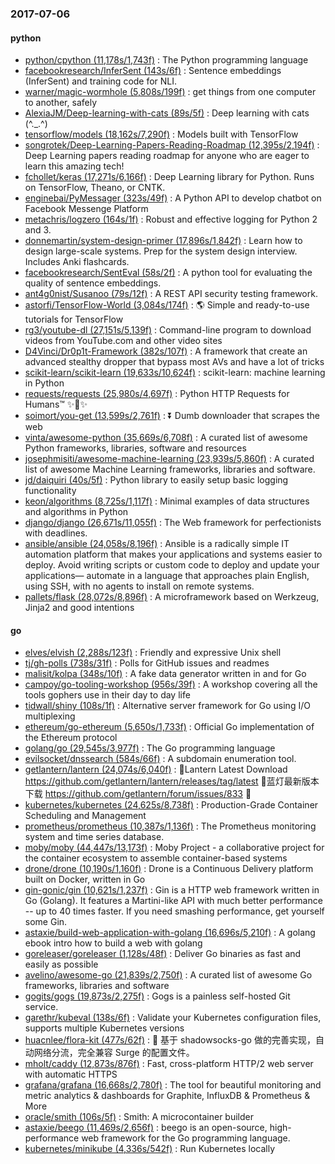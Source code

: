 ### 2017-07-06

#### python
* [python/cpython (11,178s/1,743f)](https://github.com/python/cpython) : The Python programming language
* [facebookresearch/InferSent (143s/6f)](https://github.com/facebookresearch/InferSent) : Sentence embeddings (InferSent) and training code for NLI.
* [warner/magic-wormhole (5,808s/199f)](https://github.com/warner/magic-wormhole) : get things from one computer to another, safely
* [AlexiaJM/Deep-learning-with-cats (89s/5f)](https://github.com/AlexiaJM/Deep-learning-with-cats) : Deep learning with cats (^._.^)
* [tensorflow/models (18,162s/7,290f)](https://github.com/tensorflow/models) : Models built with TensorFlow
* [songrotek/Deep-Learning-Papers-Reading-Roadmap (12,395s/2,194f)](https://github.com/songrotek/Deep-Learning-Papers-Reading-Roadmap) : Deep Learning papers reading roadmap for anyone who are eager to learn this amazing tech!
* [fchollet/keras (17,271s/6,166f)](https://github.com/fchollet/keras) : Deep Learning library for Python. Runs on TensorFlow, Theano, or CNTK.
* [enginebai/PyMessager (323s/49f)](https://github.com/enginebai/PyMessager) : A Python API to develop chatbot on Facebook Messenge Platform
* [metachris/logzero (164s/1f)](https://github.com/metachris/logzero) : Robust and effective logging for Python 2 and 3.
* [donnemartin/system-design-primer (17,896s/1,842f)](https://github.com/donnemartin/system-design-primer) : Learn how to design large-scale systems. Prep for the system design interview. Includes Anki flashcards.
* [facebookresearch/SentEval (58s/2f)](https://github.com/facebookresearch/SentEval) : A python tool for evaluating the quality of sentence embeddings.
* [ant4g0nist/Susanoo (79s/12f)](https://github.com/ant4g0nist/Susanoo) : A REST API security testing framework.
* [astorfi/TensorFlow-World (3,084s/174f)](https://github.com/astorfi/TensorFlow-World) : 🌎 Simple and ready-to-use tutorials for TensorFlow
* [rg3/youtube-dl (27,151s/5,139f)](https://github.com/rg3/youtube-dl) : Command-line program to download videos from YouTube.com and other video sites
* [D4Vinci/Dr0p1t-Framework (382s/107f)](https://github.com/D4Vinci/Dr0p1t-Framework) : A framework that create an advanced stealthy dropper that bypass most AVs and have a lot of tricks
* [scikit-learn/scikit-learn (19,633s/10,624f)](https://github.com/scikit-learn/scikit-learn) : scikit-learn: machine learning in Python
* [requests/requests (25,980s/4,697f)](https://github.com/requests/requests) : Python HTTP Requests for Humans™ ✨🍰✨
* [soimort/you-get (13,599s/2,761f)](https://github.com/soimort/you-get) : ⏬ Dumb downloader that scrapes the web
* [vinta/awesome-python (35,669s/6,708f)](https://github.com/vinta/awesome-python) : A curated list of awesome Python frameworks, libraries, software and resources
* [josephmisiti/awesome-machine-learning (23,939s/5,860f)](https://github.com/josephmisiti/awesome-machine-learning) : A curated list of awesome Machine Learning frameworks, libraries and software.
* [jd/daiquiri (40s/5f)](https://github.com/jd/daiquiri) : Python library to easily setup basic logging functionality
* [keon/algorithms (8,725s/1,117f)](https://github.com/keon/algorithms) : Minimal examples of data structures and algorithms in Python
* [django/django (26,671s/11,055f)](https://github.com/django/django) : The Web framework for perfectionists with deadlines.
* [ansible/ansible (24,058s/8,196f)](https://github.com/ansible/ansible) : Ansible is a radically simple IT automation platform that makes your applications and systems easier to deploy. Avoid writing scripts or custom code to deploy and update your applications— automate in a language that approaches plain English, using SSH, with no agents to install on remote systems.
* [pallets/flask (28,072s/8,896f)](https://github.com/pallets/flask) : A microframework based on Werkzeug, Jinja2 and good intentions

#### go
* [elves/elvish (2,288s/123f)](https://github.com/elves/elvish) : Friendly and expressive Unix shell
* [tj/gh-polls (738s/31f)](https://github.com/tj/gh-polls) : Polls for GitHub issues and readmes
* [malisit/kolpa (348s/10f)](https://github.com/malisit/kolpa) : A fake data generator written in and for Go
* [campoy/go-tooling-workshop (956s/39f)](https://github.com/campoy/go-tooling-workshop) : A workshop covering all the tools gophers use in their day to day life
* [tidwall/shiny (108s/1f)](https://github.com/tidwall/shiny) : Alternative server framework for Go using I/O multiplexing
* [ethereum/go-ethereum (5,650s/1,733f)](https://github.com/ethereum/go-ethereum) : Official Go implementation of the Ethereum protocol
* [golang/go (29,545s/3,977f)](https://github.com/golang/go) : The Go programming language
* [evilsocket/dnssearch (584s/66f)](https://github.com/evilsocket/dnssearch) : A subdomain enumeration tool.
* [getlantern/lantern (24,074s/6,040f)](https://github.com/getlantern/lantern) : 🔴Lantern Latest Download https://github.com/getlantern/lantern/releases/tag/latest 🔴蓝灯最新版本下载 https://github.com/getlantern/forum/issues/833 🔴
* [kubernetes/kubernetes (24,625s/8,738f)](https://github.com/kubernetes/kubernetes) : Production-Grade Container Scheduling and Management
* [prometheus/prometheus (10,387s/1,136f)](https://github.com/prometheus/prometheus) : The Prometheus monitoring system and time series database.
* [moby/moby (44,447s/13,173f)](https://github.com/moby/moby) : Moby Project - a collaborative project for the container ecosystem to assemble container-based systems
* [drone/drone (10,190s/1,160f)](https://github.com/drone/drone) : Drone is a Continuous Delivery platform built on Docker, written in Go
* [gin-gonic/gin (10,621s/1,237f)](https://github.com/gin-gonic/gin) : Gin is a HTTP web framework written in Go (Golang). It features a Martini-like API with much better performance -- up to 40 times faster. If you need smashing performance, get yourself some Gin.
* [astaxie/build-web-application-with-golang (16,696s/5,210f)](https://github.com/astaxie/build-web-application-with-golang) : A golang ebook intro how to build a web with golang
* [goreleaser/goreleaser (1,128s/48f)](https://github.com/goreleaser/goreleaser) : Deliver Go binaries as fast and easily as possible
* [avelino/awesome-go (21,839s/2,750f)](https://github.com/avelino/awesome-go) : A curated list of awesome Go frameworks, libraries and software
* [gogits/gogs (19,873s/2,275f)](https://github.com/gogits/gogs) : Gogs is a painless self-hosted Git service.
* [garethr/kubeval (138s/6f)](https://github.com/garethr/kubeval) : Validate your Kubernetes configuration files, supports multiple Kubernetes versions
* [huacnlee/flora-kit (477s/62f)](https://github.com/huacnlee/flora-kit) : 💐 基于 shadowsocks-go 做的完善实现，自动网络分流，完全兼容 Surge 的配置文件。
* [mholt/caddy (12,873s/876f)](https://github.com/mholt/caddy) : Fast, cross-platform HTTP/2 web server with automatic HTTPS
* [grafana/grafana (16,668s/2,780f)](https://github.com/grafana/grafana) : The tool for beautiful monitoring and metric analytics & dashboards for Graphite, InfluxDB & Prometheus & More
* [oracle/smith (106s/5f)](https://github.com/oracle/smith) : Smith: A microcontainer builder
* [astaxie/beego (11,469s/2,656f)](https://github.com/astaxie/beego) : beego is an open-source, high-performance web framework for the Go programming language.
* [kubernetes/minikube (4,336s/542f)](https://github.com/kubernetes/minikube) : Run Kubernetes locally
